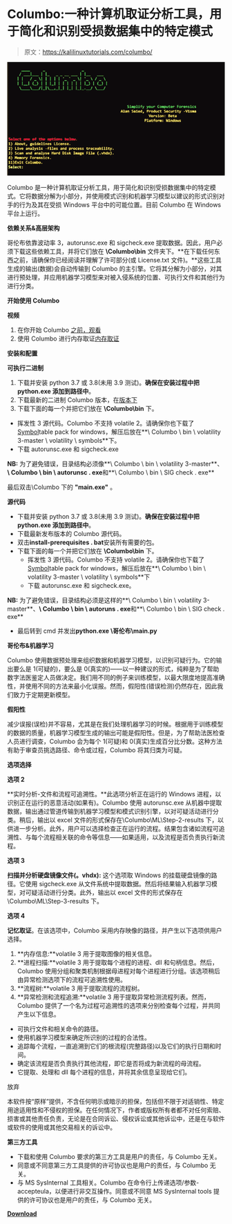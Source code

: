 # Columbo:一种计算机取证分析工具，用于简化和识别受损数据集中的特定模式

> 原文：<https://kalilinuxtutorials.com/columbo/>

[![Columbo : A Computer Forensic Analysis Tool Used To Simplify & Identify Specific Patterns In Compromised Datasets](img//98b1486af679f1eb7d05d9e844df9ad5.png "Columbo : A Computer Forensic Analysis Tool Used To Simplify & Identify Specific Patterns In Compromised Datasets")](https://1.bp.blogspot.com/-BUn1oZzUNlk/YHdAROTwO8I/AAAAAAAAItg/JSp8A43mpGwAzrkyuojQMB8XqECxOkp4wCLcBGAsYHQ/s728/columbo%25281%2529.png)

Columbo 是一种计算机取证分析工具，用于简化和识别受损数据集中的特定模式。它将数据分解为小部分，并使用模式识别和机器学习模型以建议的形式识别对手的行为及其在受损 Windows 平台中的可能位置。目前 Columbo 在 Windows 平台上运行。

**依赖关系&高层架构**

哥伦布依靠波动率 3，autorunsc.exe 和 sigcheck.exe 提取数据。因此，用户必须下载这些依赖工具，并将它们放在 **\Columbo\bin** 文件夹下。**在下载任何东西之前，请确保你已经阅读并理解了许可部分(或 License.txt 文件)。**这些工具生成的输出(数据)会自动传输到 Columbo 的主引擎。它将其分解为小部分，对其进行预处理，并应用机器学习模型来对被入侵系统的位置、可执行文件和其他行为进行分类。

**开始使用 Columbo**

**视频**

1.  在你开始 Columbo [之前，观看](https://www.youtube.com/watch?v=7rUCC1Wz4Gc)
2.  使用 Columbo 进行内存取证[内存取证](https://www.youtube.com/watch?v=fOa62iVemAQ)

**安装和配置**

**可执行二进制**

1.  下载并安装 python 3.7 或 3.8(未用 3.9 测试)。**确保在安装过程中把 python.exe 添加到路径中**。
2.  下载最新的二进制 Columbo 版本，在[版本下](https://github.com/visma-prodsec/columbo/releases)
3.  下载下面的每一个并把它们放在 **\Columbo\bin** 下。

*   挥发性 3 源代码。Columbo 不支持 volatile 2。请确保你也下载了[Symbol](https://github.com/volatilityfoundation/volatility3#symbol-tables)table pack for windows，解压后放在**\ Columbo \ bin \ volatility 3-master \ volatility \ symbols**下。
*   下载 autorunsc.exe 和 sigcheck.exe

**NB:** 为了避免错误，目录结构必须像**\ Columbo \ bin \ volatility 3-master**、**\ Columbo \ bin \ autorunsc . exe**和**\ Columbo \ bin \ SIG check . exe**

最后双击\Columbo 下的 **"main.exe"** 。

**源代码**

*   下载并安装 python 3.7 或 3.8(未用 3.9 测试)。**确保在安装过程中把 python.exe 添加到路径中**。
*   下载最新发布版本的 Columbo 源代码。
*   双击**install-prerequisites . bat**安装所有需要的包。
*   下载下面的每一个并把它们放在 **\Columbo\bin** 下。
    *   挥发性 3 源代码。Columbo 不支持 volatile 2。请确保你也下载了[Symbol](https://github.com/volatilityfoundation/volatility3#symbol-tables)table pack for windows，解压后放在**\ Columbo \ bin \ volatility 3-master \ volatility \ symbols**下
    *   下载 autorunsc.exe 和 sigcheck.exe。

**NB:** 为了避免错误，目录结构必须是这样的**\ Columbo \ bin \ volatility 3-master**、**\ Columbo \ bin \ autoruns . exe**和**\ Columbo \ bin \ SIG check . exe**

*   最后转到 cmd 并发出**python.exe \哥伦布\main.py**

**哥伦布&机器学习**

Columbo 使用数据预处理来组织数据和机器学习模型，以识别可疑行为。它的输出要么是 1(可疑的)，要么是 0(真实的)——以一种建议的形式，纯粹是为了帮助数字法医鉴定人员做决定。我们用不同的例子来训练模型，以最大限度地提高准确性，并使用不同的方法来最小化误报。然而，假阳性(错误检测)仍然存在，因此我们致力于定期更新模型。

**假阳性**

减少误报(误检)并不容易，尤其是在我们处理机器学习的时候。根据用于训练模型的数据的质量，机器学习模型生成的输出可能是假阳性。但是，为了帮助法医检查人员进行调查，Columbo 会为每个 1(可疑)和 0(真实)生成百分比分数。这种方法有助于审查员挑选路径、命令或过程，Columbo 将其归类为可疑。

**选项选择**

**选项 2**

**实时分析-文件和流程可追溯性。**此选项分析正在运行的 Windows 进程，以识别正在运行的恶意活动(如果有)。Columbo 使用 autorunsc.exe 从机器中提取数据，输出通过管道传输到机器学习模型和模式识别引擎，以对可疑活动进行分类。稍后，输出以 excel 文件的形式保存在\Columbo\ML\Step-2-results 下，以供进一步分析。此外，用户可以选择检查正在运行的流程。结果包含诸如流程可追溯性、与每个流程相关联的命令等信息——如果适用，以及流程是否负责执行新流程。

**选项 3**

**扫描并分析硬盘镜像文件(。vhdx):** 这个选项取 Windows 的挂载硬盘镜像的路径。它使用 sigcheck.exe 从文件系统中提取数据。然后将结果输入机器学习模型，对可疑活动进行分类。此外，输出以 excel 文件的形式保存在\Columbo\ML\Step-3-results 下。

**选项 4**

**记忆取证**。在该选项中，Columbo 采用内存映像的路径，并产生以下选项供用户选择。

1.  **内存信息:**volatile 3 用于提取图像的相关信息。
2.  **进程扫描:**volatile 3 用于提取每个进程的进程、dll 和句柄信息。然后，Columbo 使用分组和聚类机制根据母进程对每个进程进行分组。该选项稍后由异常检测选项下的流程可追溯性使用。
3.  **流程树:**volatile 3 用于提取流程的流程树。
4.  **异常检测和流程追溯:**volatile 3 用于提取异常检测流程列表。然而，Columbo 提供了一个名为过程可追溯性的选项来分别检查每个过程，并共同产生以下信息。

*   可执行文件和相关命令的路径。
*   使用机器学习模型来确定所识别的过程的合法性。
*   追踪每个流程，一直追溯到它们的根流程(完整路径)以及它们的执行日期和时间。
*   确定该流程是否负责执行其他流程，即它是否将成为新流程的母流程。
*   它提取、处理和 dll 每个进程的信息，并将其余信息呈现给它们。

放弃

本软件按“原样”提供，不含任何明示或暗示的担保，包括但不限于对适销性、特定用途适用性和不侵权的担保。在任何情况下，作者或版权所有者都不对任何索赔、损害或其他责任负责，无论是在合同诉讼、侵权诉讼或其他诉讼中，还是在与软件或软件的使用或其他交易相关的诉讼中。

**第三方工具**

*   下载和使用 Columbo 要求的第三方工具是用户的责任，与 Columbo 无关。
*   同意或不同意第三方工具提供的许可协议也是用户的责任，与 Columbo 无关。
*   与 MS SysInternal 工具相关。Columbo 在命令行上传递选项/参数-accepteula，以便进行非交互操作。同意或不同意 MS SysInternal tools 提供的许可协议也是用户的责任，与 Columbo 无关。

[**Download**](https://github.com/visma-prodsec/columbo)